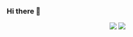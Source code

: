 ### Hi there 👋

<!--

Here are some ideas to get you started:

- 🔭 I’m currently working on ...
- 🌱 I’m currently learning ...
- 👯 I’m looking to collaborate on ...
- 🤔 I’m looking for help with ...
- 💬 Ask me about ...
- 📫 How to reach me: ...
- 😄 Pronouns: ...
- ⚡ Fun fact: ...
-->


<p align = "center">
  <img src = "https://github-readme-stats-6nxv3ye5u-sedimentaryrockstar.vercel.app/api?username=SediRockStar&theme=tokyonight&line_height=20&hide_rank=false&show_icons=true&count_private=true">
  <img src = "https://github-readme-stats-6nxv3ye5u-sedimentaryrockstar.vercel.app/api/top-langs/?username=SediRockStar&layout=compact&theme=tokyonight">
</p>
